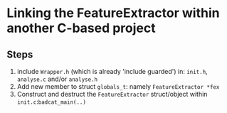 # Linking the FeatureExtractor within another C-based project

## Steps
1. include `Wrapper.h` (which is already 'include guarded') in: `init.h`, `analyse.c` and/or `analyse.h`
1. Add new member to struct `globals_t`: namely `FeatureExtractor *fex`
1. Construct and destruct the `FeatureExtractor` struct/object within `init.c`:`badcat_main(..)`
